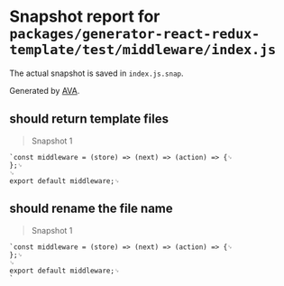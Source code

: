 # Snapshot report for `packages/generator-react-redux-template/test/middleware/index.js`

The actual snapshot is saved in `index.js.snap`.

Generated by [AVA](https://ava.li).

## should return template files

> Snapshot 1

    `const middleware = (store) => (next) => (action) => {␊
    };␊
    ␊
    export default middleware;␊
    

## should rename the file name

> Snapshot 1

    `const middleware = (store) => (next) => (action) => {␊
    };␊
    ␊
    export default middleware;␊
    `